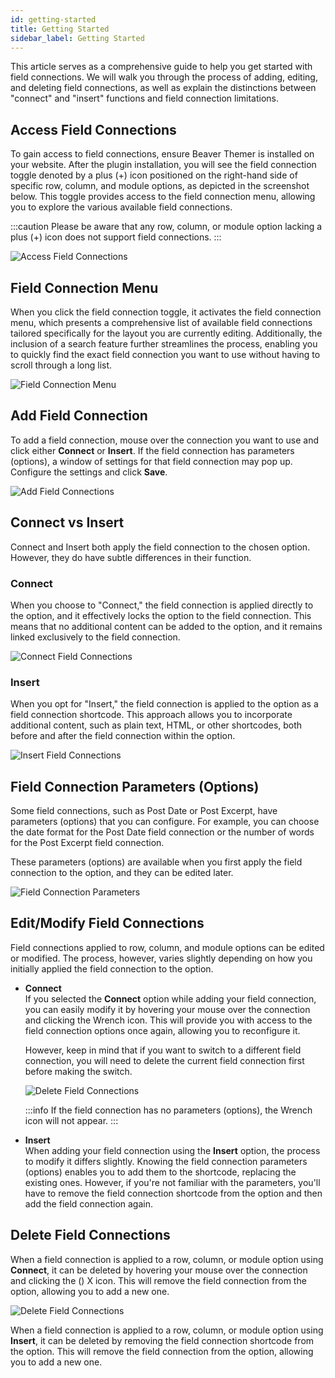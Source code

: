 ```yaml
---
id: getting-started
title: Getting Started
sidebar_label: Getting Started
---
```


This article serves as a comprehensive guide to help you get started with field connections. We will walk you through the process of adding, editing, and deleting field connections, as well as explain the distinctions between "connect" and "insert" functions and field connection limitations.

## Access Field Connections

To gain access to field connections, ensure Beaver Themer is installed on your website. After the plugin installation, you will see the field connection toggle denoted by a plus (+) icon positioned on the right-hand side of specific row, column, and module options, as depicted in the screenshot below. This toggle provides access to the field connection menu, allowing you to explore the various available field connections.

:::caution
Please be aware that any row, column, or module option lacking a plus (+) icon does not support field connections.
:::

![Access Field Connections](/img/beaver-themer/field-connections--getting-started--1.png)

## Field Connection Menu

When you click the field connection toggle, it activates the field connection menu, which presents a comprehensive list of available field connections tailored specifically for the layout you are currently editing. Additionally, the inclusion of a search feature further streamlines the process, enabling you to quickly find the exact field connection you want to use without having to scroll through a long list.

![Field Connection Menu](/img/beaver-themer/field-connections--getting-started--2.png)

## Add Field Connection

To add a field connection, mouse over the connection you want to use and click either **Connect** or **Insert**. If the field connection has parameters (options), a window of settings for that field connection may pop up. Configure the settings and click **Save**.

![Add Field Connections](/img/beaver-themer/field-connections--getting-started--3.png)

## Connect vs Insert

Connect and Insert both apply the field connection to the chosen option. However, they do have subtle differences in their function.

### Connect

When you choose to "Connect," the field connection is applied directly to the option, and it effectively locks the option to the field connection. This means that no additional content can be added to the option, and it remains linked exclusively to the field connection.

![Connect Field Connections](/img/beaver-themer/field-connections--getting-started--4.png)

### Insert

When you opt for "Insert," the field connection is applied to the option as a field connection shortcode. This approach allows you to incorporate additional content, such as plain text, HTML, or other shortcodes, both before and after the field connection within the option.

![Insert Field Connections](/img/beaver-themer/field-connections--getting-started--5.png)

## Field Connection Parameters (Options)

Some field connections, such as Post Date or Post Excerpt, have parameters (options) that you can configure. For example, you can choose the date format for the Post Date field connection or the number of words for the Post Excerpt field connection.

These parameters (options) are available when you first apply the field connection to the option, and they can be edited later.

![Field Connection Parameters](/img/beaver-themer/field-connections--getting-started--6.png)

## Edit/Modify Field Connections

Field connections applied to row, column, and module options can be edited or modified. The process, however, varies slightly depending on how you initially applied the field connection to the option.

- **Connect**  
  If you selected the **Connect** option while adding your field connection, you can easily modify it by hovering your mouse over the connection and clicking the <i className="fa-solid fa-wrench"></i> Wrench icon. This will provide you with access to the field connection options once again, allowing you to reconfigure it.

  However, keep in mind that if you want to switch to a different field connection, you will need to delete the current field connection first before making the switch.

  ![Delete Field Connections](/img/beaver-themer/field-connections--getting-started--7.png)

  :::info
  If the field connection has no parameters (options), the <i className="fa-solid fa-wrench"></i> Wrench icon will not appear.
  :::

- **Insert**  
  When adding your field connection using the **Insert** option, the process to modify it differs slightly. Knowing the field connection parameters (options) enables you to add them to the shortcode, replacing the existing ones. However, if you're not familiar with the parameters, you'll have to remove the field connection shortcode from the option and then add the field connection again.

## Delete Field Connections

When a field connection is applied to a row, column, or module option using **Connect**, it can be deleted by hovering your mouse over the connection and clicking the (<i className="fa-solid fa-times"></i>) X icon. This will remove the field connection from the option, allowing you to add a new one.

![Delete Field Connections](/img/beaver-themer/field-connections--getting-started--8.png)

When a field connection is applied to a row, column, or module option using **Insert**, it can be deleted by removing the field connection shortcode from the option. This will remove the field connection from the option, allowing you to add a new one.
